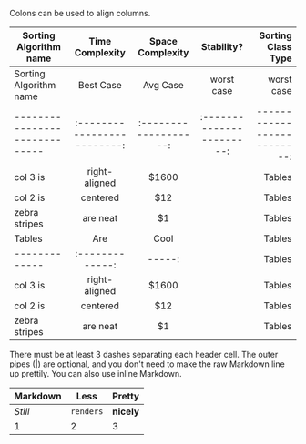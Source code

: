 Colons can be used to align columns.

| Sorting Algorithm name        | Time Complexity           | Space Complexity    |    Stability?           | Sorting Class Type        |
| ----------------------------- |:-------------------------:|:-------------------:|:-----------------------:|--------------------------:|
| Sorting Algorithm name        | Best Case | Avg Case | worst case | worst case  |
| ----------------------------- |:-------------------------:|:-------------------:|:-----------------------:|--------------------------:|
| col 3 is      | right-aligned | $1600 |               | Tables        | Are           | Cool  |
| col 2 is      | centered      |   $12 |               | Tables        | Are           | Cool  |
| zebra stripes | are neat      |    $1 |               | Tables        | Are           | Cool  |
| Tables        | Are           | Cool  |               | Tables        | Are           | Cool  |
| ------------- |:-------------:| -----:|               | Tables        | Are           | Cool  |
| col 3 is      | right-aligned | $1600 |               | Tables        | Are           | Cool  |
| col 2 is      | centered      |   $12 |               | Tables        | Are           | Cool  |
| zebra stripes | are neat      |    $1 |               | Tables        | Are           | Cool  |
There must be at least 3 dashes separating each header cell.
The outer pipes (|) are optional, and you don't need to make the 
raw Markdown line up prettily. You can also use inline Markdown.

Markdown | Less | Pretty
--- | --- | ---
*Still* | `renders` | **nicely**
1 | 2 | 3
